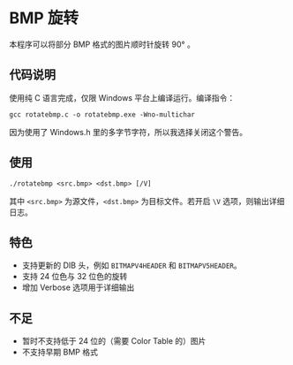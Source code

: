 # BMP 旋转

本程序可以将部分 BMP 格式的图片顺时针旋转 90° 。

## 代码说明

使用纯 C 语言完成，仅限 Windows 平台上编译运行。编译指令：
```
gcc rotatebmp.c -o rotatebmp.exe -Wno-multichar 
```
因为使用了 Windows.h 里的多字节字符，所以我选择关闭这个警告。

## 使用

```
./rotatebmp <src.bmp> <dst.bmp> [/V]
```

其中 `<src.bmp>` 为源文件，`<dst.bmp>` 为目标文件。若开启 `\V` 选项，则输出详细日志。

## 特色

- 支持更新的 DIB 头，例如 `BITMAPV4HEADER` 和 `BITMAPV5HEADER`。
- 支持 24 位色与 32 位色的旋转
- 增加 Verbose 选项用于详细输出

## 不足

- 暂时不支持低于 24 位的（需要 Color Table 的）图片
- 不支持早期 BMP 格式